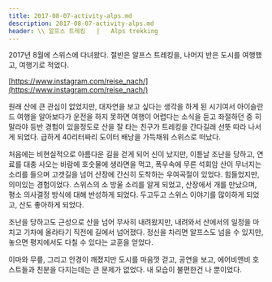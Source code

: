 ```yaml
---
title: 2017-08-07-activity-alps.md
description: 2017-08-07-activity-alps.md
header: \\ 알프스 트레킹   |   Alps trekking
---
```


2017년 8월에 스위스에 다녀왔다. 절반은 알프스 트레킹을, 나머지 반은 도시를 여행했고, 여행기로 적었다.


[https://www.instagram.com/reise_nach/](https://www.instagram.com/reise_nach/)



원래 산에 큰 관심이 없었지만, 대자연을 보고 싶다는 생각을 하게 된 시기여서 아이슬란드 여행을 알아보다가 운전을 하지 못하면 여행이 어렵다는 소식을 듣고 좌절하던 중 히말라야 등반 경험이 있을정도로 산을 잘 타는 친구가 트레킹을 간다길래 선뜻 따라 나서게 되었다. 급하게 40리터짜리 도이터 배낭을 가득채워 스위스로 떠났다. 


처음에는 비현실적으로 아름다운 길을 걷게 되어 신이 났지만, 이튿날 조난을 당하고, 연료를 대충 사오는 바람에 호숫물에 생라면을 먹고, 폭우속에 무른 석회암 산이 무너지는 소리를 들으며 고갯길을 넘어 산장에 간신히 도착하는 우여곡절이 있었다. 힘들었지만, 의미있는 경험이었다. 스위스의 소 방울 소리를 알게 되었고, 산장에서 개를 만났으며, 평소 의사결정 방식에 대해 반성하게 되었다. 두고두고 스위스 이야기를 많이하게 되었고, 산도 좋아하게 되었다. 


조난을 당하고도 근성으로 산을 넘어 무사히 내려왔지만, 내려와서 산에서의 일정을 마치고 기차에 올라타기 직전에 길에서 넘어졌다. 정신을 차리면 알프스도 넘을 수 있지만, 놓으면 평지에서도 다칠 수 있다는 교훈을 얻었다.


이마와 무릎, 그리고 안경이 깨졌지만 도시를 마음껏 걷고, 공연을 보고, 에어비앤비 호스트들과 친분을 다지는데는 큰 문제가 없었다. 내 모습이 불편한건 나 뿐이었다. 




